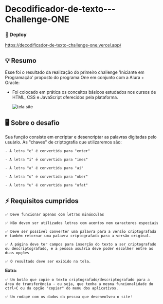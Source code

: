 # Decodificador-de-texto---Challenge-ONE

### 📲 Deploy

   https://decodificador-de-texto-challenge-one.vercel.app/


## 💡 Resumo
Esse foi o resultado da realização do primeiro challenge 'Iniciante em Programação' proposto do programa One em conjunto com a Alura + Oracle:
    
  - Foi colocado em prática os conceitos básicos estudados nos cursos de HTML, CSS e JavaScript oferecidos pela plataforma.
   
     ![tela site](https://github.com/lethw/Decodificador-de-texto---Challenge-ONE/assets/157408142/4529a031-a039-4bc6-bf8f-a5ed6767d5cf)



## 🖥 Sobre o desafio

Sua função consiste em encriptar e desencriptar as palavras digitadas pelo usuário.
As "chaves" de criptografia que utilizaremos são:
   
    - A letra "e" é convertida para "enter"
    
    - A letra "i" é convertida para "imes"
    
    - A letra "a" é convertida para "ai"
    
    - A letra "o" é convertida para "ober"
    
    - A letra "u" é convertida para "ufat"

    

## ⚡️ Requisitos cumpridos

    ✅️ Deve funcionar apenas com letras minúsculas
    
    ✅️ Não devem ser utilizados letras com acentos nem caracteres especiais
    
    ✅️ Deve ser possível converter uma palavra para a versão criptografada e também retornar uma palavra criptografada para a versão original.
    
    ✅️ A página deve ter campos para inserção do texto a ser criptografado ou descriptografado, e a pessoa usuária deve poder escolher entre as duas opções
    
    ✅️ O resultado deve ser exibido na tela.
𝐄𝐱𝐭𝐫𝐚:
    
    ✅️ Um botão que copie o texto criptografado/descriptografado para a área de transferência - ou seja, que tenha a mesma funcionalidade do ctrl+C ou da opção "copiar" do menu dos aplicativos.
    
    ✅️ Um rodapé com os dados da pessoa que desenvolveu o site!
